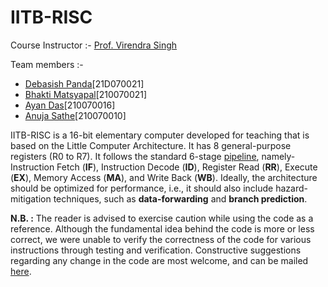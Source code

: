 # IITB-RISC

Course Instructor :- [Prof. Virendra Singh](https://www.ee.iitb.ac.in/~viren/)

Team members :-
- [Debasish Panda](https://github.com/DebasishPanda529)[21D070021]
- [Bhakti Matsyapal](https://github.com/Bhakti2305)[210070021]
- [Ayan Das](https://github.com/Sad-Naya)[210070016]
- [Anuja Sathe](https://github.com/AnujaSathe2308)[210070010]

IITB-RISC is a 16-bit elementary computer developed for teaching that is based on the Little Computer Architecture. It has 8 general-purpose registers (R0 to R7). 
It follows the standard 6-stage [pipeline](https://en.wikipedia.org/wiki/Instruction_pipelining), namely- Instruction Fetch (**IF**), Instruction Decode (**ID**), 
Register Read (**RR**), Execute (**EX**), Memory Access (**MA**), and Write Back (**WB**). Ideally, the architecture should be optimized for performance, i.e.,
it should also include hazard-mitigation techniques, such as **data-forwarding** and **branch prediction**.

**N.B. :** The reader is advised to exercise caution while using the code as a reference. Although the fundamental idea behind the code is more or less correct, we
were unable to verify the correctness of the code for various instructions through testing and verification. Constructive suggestions regarding any change in the
code are most welcome, and can be mailed [here](21d070021@iitb.ac.in).
